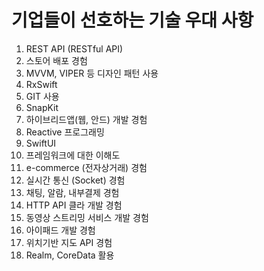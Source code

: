 # 기업들이 선호하는 기술 우대 사항

1. REST API (RESTful API)
2. 스토어 배포 경험
3. MVVM, VIPER 등 디자인 패턴 사용
4. RxSwift
5. GIT 사용
6. SnapKit
7. 하이브리드앱(웹, 안드) 개발 경험
8. Reactive 프로그래밍
9. SwiftUI
10. 프레임워크에 대한 이해도
11. e-commerce (전자상거래) 경험
12. 실시간 통신 (Socket) 경험
13. 채팅, 알람, 내부결제 경험
14. HTTP API 클라 개발 경험
15. 동영상 스트리밍 서비스 개발 경험
16. 아이패드 개발 경험
17. 위치기반 지도 API 경험
18. Realm, CoreData 활용